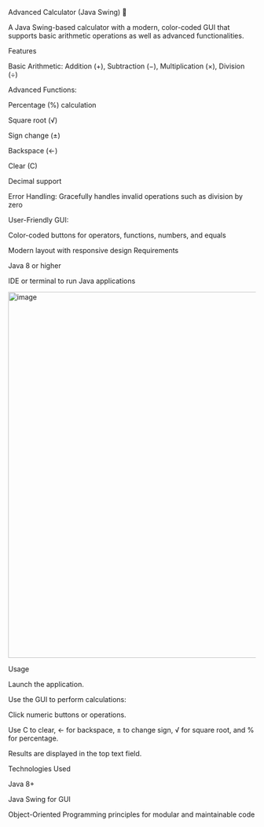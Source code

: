 Advanced Calculator (Java Swing) 🧮

A Java Swing-based calculator with a modern, color-coded GUI that supports basic arithmetic operations as well as advanced functionalities.

Features

Basic Arithmetic: Addition (+), Subtraction (−), Multiplication (×), Division (÷)

Advanced Functions:

Percentage (%) calculation

Square root (√)

Sign change (±)

Backspace (←)

Clear (C)

Decimal support

Error Handling: Gracefully handles invalid operations such as division by zero

User-Friendly GUI:

Color-coded buttons for operators, functions, numbers, and equals

Modern layout with responsive design Requirements

Java 8 or higher

IDE or terminal to run Java applications

<img width="1279" height="745" alt="image" src="https://github.com/user-attachments/assets/b4e4d922-4fac-444c-b018-f33c4221c92a" />

Usage

Launch the application.

Use the GUI to perform calculations:

Click numeric buttons or operations.

Use C to clear, ← for backspace, ± to change sign, √ for square root, and % for percentage.

Results are displayed in the top text field.

Technologies Used

Java 8+

Java Swing for GUI

Object-Oriented Programming principles for modular and maintainable code
